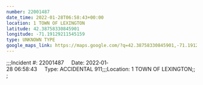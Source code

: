 ```yaml
---
number: 22001487
date_time: 2022-01-28T06:58:43+00:00
location: 1 TOWN OF LEXINGTON
latitude: 42.38758330845901
longitude: -71.19129211545159
type: UNKNOWN TYPE
google_maps_link: https://maps.google.com/?q=42.38758330845901,-71.19129211545159
---
```


;;;Incident #: 22001487     Date: 2022‐01‐28 06:58:43     Type: ACCIDENTAL 911;;;Location: 1 TOWN OF LEXINGTON;;;
